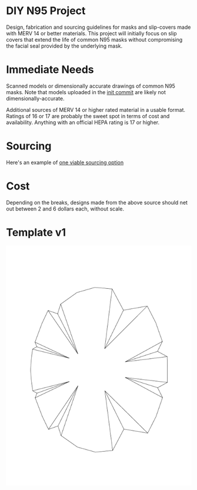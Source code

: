 # DIY N95 Project
Design, fabrication and sourcing guidelines for masks and slip-covers made with MERV 14 or better materials. This project will initially focus on slip covers that extend the life of common N95 masks without compromising the facial seal provided by the underlying mask.

# Immediate Needs
Scanned models or dimensionally accurate drawings of common N95 masks. Note that models uploaded in the [init commit](https://github.com/jimmoffet/diy-n95-project/commit/122e8d2e49c9cc9eac42c34b83cf7c0b3a77745f) are likely not dimensionally-accurate.

Additional sources of MERV 14 or higher rated material in a usable format. Ratings of 16 or 17 are probably the sweet spot in terms of cost and availability. Anything with an official HEPA rating is 17 or higher. 

# Sourcing
Here's an example of [one viable sourcing option](https://www.samedaysupply.com/lennox-x5425-merv-16-replacement-filter-6-x-17-x-28)

# Cost
Depending on the breaks, designs made from the above source should net out between 2 and 6 dollars each, without scale.

# Template v1
![Template](https://raw.githubusercontent.com/jimmoffet/diy-n95-project/master/First_pass_2d_template.png)


